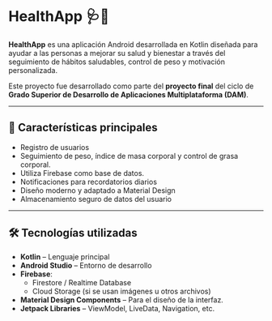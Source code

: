 # HealthApp 🩺📱

**HealthApp** es una aplicación Android desarrollada en Kotlin diseñada para ayudar a las personas a mejorar su salud y bienestar a través del seguimiento de hábitos saludables, control de peso y motivación personalizada.

Este proyecto fue desarrollado como parte del **proyecto final** del ciclo de **Grado Superior de Desarrollo de Aplicaciones Multiplataforma (DAM)**.

---

## 📱 Características principales

- Registro de usuarios
- Seguimiento de peso, índice de masa corporal y control de grasa corporal.
- Utiliza Firebase como base de datos.
- Notificaciones para recordatorios diarios
- Diseño moderno y adaptado a Material Design
- Almacenamiento seguro de datos del usuario

---

## 🛠️ Tecnologías utilizadas

- **Kotlin** – Lenguaje principal
- **Android Studio** – Entorno de desarrollo
- **Firebase**:
  - Firestore / Realtime Database
  - Cloud Storage (si se usan imágenes u otros archivos)
- **Material Design Components** – Para el diseño de la interfaz.
- **Jetpack Libraries** – ViewModel, LiveData, Navigation, etc.


